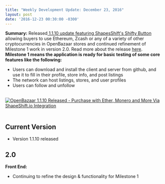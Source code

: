 ```yaml
---
title: "Weekly Development Update: December 23, 2016" 
layout: post
date: '2016-12-23 00:30:00 -0300'
---
```

        
**Summary:** Released[ 1.1.10 update featuring ShapesShift's Shifty Button](https://blog.openbazaar.org/openbazaar-1-1-10-released-purchase-with-ether-monero-and-more-via-shapeshift-io-integration/#.WFxB7LYrKV4) allowing buyers to use Ethereum, Zcash or any of a variety of other cryptocurrencies in OpenBazaar stores and continued refinement of Milestone 1 work in version 2.0. Read more about the release [here](https://blog.openbazaar.org/openbazaar-1-1-10-released-purchase-with-ether-monero-and-more-via-shapeshift-io-integration/#.WFxB7LYrKV4). **Milestone 1 means the application is ready for basic testing of some core features like the following:**

*   Users can download and install the client and server from github, and use it to fill in their profile, store info, and post listings
*   The network can host listings, stores, and user profiles
*   Users can follow and unfollow

  [![OpenBazaar 1.1.10 Released - Purchase with Ether, Monero and More Via ShapeShift.io Integration](https://blog.openbazaar.org/wp-content/uploads/2016/12/OpenBazaar-1.1.10-Released-Purchase-with-Ether-Monero-and-More-Via-ShapeShift.io-Integration1.png)](https://blog.openbazaar.org/wp-content/uploads/2016/12/OpenBazaar-1.1.10-Released-Purchase-with-Ether-Monero-and-More-Via-ShapeShift.io-Integration1.png)  

Current Version
---------------

*   Version 1.1.10 released

2.0
---

**Front End:**

*   Continuing to refine the design & functionality for Milestone 1